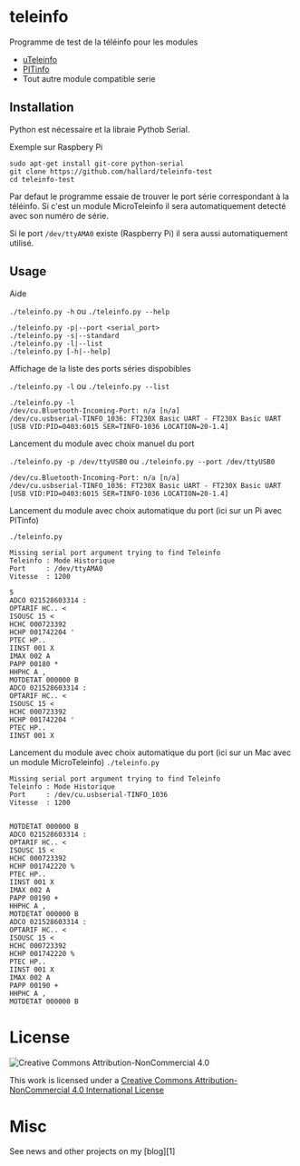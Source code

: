 # teleinfo

Programme de test de la téléinfo pour les modules 

- [uTeleinfo](https://www.tindie.com/products/hallard/pitinfo/)
- [PITinfo](https://www.tindie.com/products/hallard/micro-teleinfo-v20/)
- Tout autre module compatible serie


## Installation

Python est nécessaire et la libraie Pythob Serial. 

Exemple sur Raspbery Pi

```
sudo apt-get install git-core python-serial
git clone https://github.com/hallard/teleinfo-test
cd teleinfo-test
```

Par defaut le programme essaie de trouver le port série correspondant à la téléinfo. Si c'est un module MicroTeleinfo il sera automatiquement detecté avec son numéro de série. 

Si le port `/dev/ttyAMA0` existe (Raspberry Pi) il sera aussi automatiquement utilisé.

## Usage

Aide

`./teleinfo.py -h` ou `./teleinfo.py --help`

```
./teleinfo.py -p|--port <serial_port>
./teleinfo.py -s|--standard
./teleinfo.py -l|--list
./teleinfo.py [-h|--help]
```

Affichage de la liste des ports séries dispobibles

`./teleinfo.py -l` ou `./teleinfo.py --list`

```
./teleinfo.py -l
/dev/cu.Bluetooth-Incoming-Port: n/a [n/a]
/dev/cu.usbserial-TINFO_1036: FT230X Basic UART - FT230X Basic UART [USB VID:PID=0403:6015 SER=TINFO-1036 LOCATION=20-1.4]
```

Lancement du module avec choix manuel du port

`./teleinfo.py -p /dev/ttyUSB0` ou `./teleinfo.py --port /dev/ttyUSB0`

```
/dev/cu.Bluetooth-Incoming-Port: n/a [n/a]
/dev/cu.usbserial-TINFO_1036: FT230X Basic UART - FT230X Basic UART [USB VID:PID=0403:6015 SER=TINFO-1036 LOCATION=20-1.4]
```

Lancement du module avec choix automatique du port (ici sur un Pi avec PITinfo)

`./teleinfo.py`


```
Missing serial port argument trying to find Teleinfo
Teleinfo : Mode Historique
Port     : /dev/ttyAMA0
Vitesse  : 1200

5
ADCO 021528603314 :
OPTARIF HC.. <
ISOUSC 15 <
HCHC 000723392  
HCHP 001742204 '
PTEC HP..  
IINST 001 X
IMAX 002 A
PAPP 00180 *
HHPHC A ,
MOTDETAT 000000 B
ADCO 021528603314 :
OPTARIF HC.. <
ISOUSC 15 <
HCHC 000723392  
HCHP 001742204 '
PTEC HP..  
IINST 001 X
```

Lancement du module avec choix automatique du port (ici sur un Mac avec un module MicroTeleinfo)
`./teleinfo.py`

```
Missing serial port argument trying to find Teleinfo
Teleinfo : Mode Historique
Port     : /dev/cu.usbserial-TINFO_1036
Vitesse  : 1200


MOTDETAT 000000 B
ADCO 021528603314 :
OPTARIF HC.. <
ISOUSC 15 <
HCHC 000723392  
HCHP 001742220 %
PTEC HP..  
IINST 001 X
IMAX 002 A
PAPP 00190 +
HHPHC A ,
MOTDETAT 000000 B
ADCO 021528603314 :
OPTARIF HC.. <
ISOUSC 15 <
HCHC 000723392  
HCHP 001742220 %
PTEC HP..  
IINST 001 X
IMAX 002 A
PAPP 00190 +
HHPHC A ,
MOTDETAT 000000 B
```

# License

<img alt="Creative Commons Attribution-NonCommercial 4.0" src="https://i.creativecommons.org/l/by-nc/4.0/88x31.png">   

This work is licensed under a [Creative Commons Attribution-NonCommercial 4.0 International License](http://creativecommons.org/licenses/by-nc/4.0/)    

# Misc

See news and other projects on my [blog][1] 

[A]: https://hallard.me


